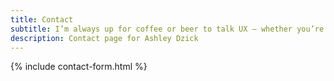 ```yaml
---
title: Contact
subtitle: I’m always up for coffee or beer to talk UX — whether you’re a seasoned pro or just getting started.
description: Contact page for Ashley Dzick
---
```


{% include contact-form.html %}